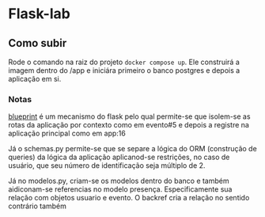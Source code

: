 # Flask-lab

## Como subir 
Rode o comando na raiz do projeto `docker compose up`.
Ele construirá a imagem dentro do /app e iniciára primeiro o banco postgres e depois a aplicação em si.


### Notas
[blueprint](https://flask.palletsprojects.com/en/stable/blueprints/) é um mecanismo do flask pelo qual permite-se que isolem-se as rotas da aplicação por contexto como em evento#5 e depois a registre na aplicação principal como em app:16

Já o schemas.py permite-se que se separe a lógica do ORM (construção de queries) da lógica da aplicação aplicanod-se restrições, no caso de usuário, que seu número de identificação seja múltiplo de 2.

Já no modelos.py, criam-se os modelos dentro do banco e também aidiconam-se referencias no modelo presença. Especificamente sua relação com objetos usuario e evento. O backref cria a relação no sentido contrário também